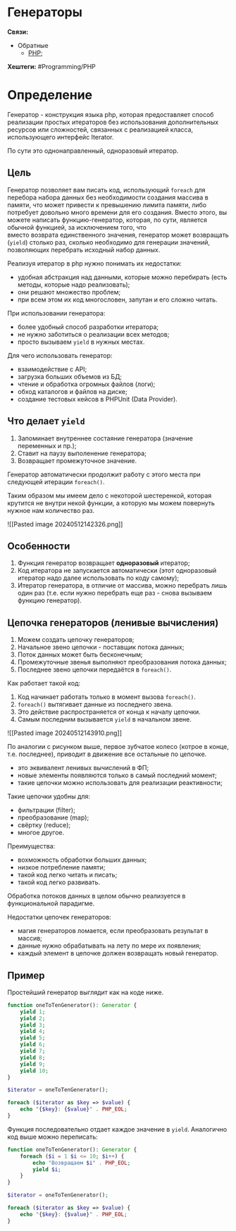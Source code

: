# Генераторы

**Связи:**
- Обратные
	- [PHP](PHP);

**Хештеги:** #Programming/PHP

# Определение

Генератор - конструкция языка php, которая предоставляет способ реализации простых итераторов без использования дополнительных ресурсов или сложностей, связанных с реализацией класса, использующего интерфейс Iterator.

По сути это однонаправленный, одноразовый итератор.

## Цель

Генератор позволяет вам писать код, использующий `foreach` для перебора набора данных без необходимости создания массива в памяти, что может привести к превышению лимита памяти, либо потребует довольно много времени для его создания. Вместо этого, вы можете написать функцию-генератор, которая, по сути, является обычной функцией, за исключением того, что вместо возврата единственного значения, генератор может возвращать (`yield`) столько раз, сколько необходимо для генерации значений, позволяющих перебрать исходный набор данных.

Реализуя итератор в php нужно понимать их недостатки:
- удобная абстракция над данными, которые можно перебирать (есть методы, которые надо реализовать);
- они решают множество проблем;
- при всем этом их код многословен, запутан и его сложно читать.

При использовании генератора:
- более удобный способ разработки итератора;
- не нужно заботиться о реализации всех методов;
- просто вызываем `yield` в нужных местах.

Для чего использовать генератор:
- взаимодействие с API;
- загрузка больших объемов из БД;
- чтение и обработка огромных файлов (логи);
- обход каталогов и файлов на диске;
- создание тестовых кейсов в PHPUnit (Data Provider).

## Что делает `yield`

1) Запоминает внутреннее состаяние генератора (значение переменных и пр.);
2) Ставит на паузу выполенение генератора;
3) Возвращает промежуточное значение.

Генератор автоматически продолжит работу с этого места при следующей итерации `foreach()`.

Таким образом мы имеем дело с некоторой шестеренкой, которая крутится не внутри  некой функции, а которую мы можем повернуть нужное нам количество раз.

![[Pasted image 20240512142326.png]]

## Особенности

1) Функция генератор возвращает **одноразовый** итератор;
2) Код итератора не запускается автоматически (этот одноразовый итератор надо далее использовать по коду самому);
3) Итератор генератора, в отличие от массива, можно перебрать лишь один раз (т.е. если нужно перебрать еще раз - снова вызываем функцию генератор).

## Цепочка генераторов (ленивые вычисления)

1) Можем создать цепочку генераторов;
2) Начальное звено цепочки - поставщик потока данных;
3) Поток данных может быть бесконечным;
4) Промежуточные звенья выполняют преобразования потока данных;
5) Последнее звено цепочки передаётся в `foreach()`.

Как работает такой код:

1) Код начинает работать только в момент вызова `foreach()`.
2) `foreach()` вытягивает данные из последнего звена.
3) Это действие распространяется от конца к началу цепочки.
4) Самым последним вызывается `yield` в начальном звене.

![[Pasted image 20240512143910.png]]

По аналогии с рисунком выше, первое зубчатое колесо (котрое в конце, т.е. последнее), приводит в движение все остальные по цепочке.

- это эквивалент ленивых вычислений в ФП;
- новые элементы появляются только в самый последний момент;
- такие цепочки можно использовать для реализации реактивности;

Такие цепочки удобны для:
- фильтрации (filter);
- преобразование (map);
- свёртку (reduce);
- многое другое.

Преимущества:
- вохможность обработки больших данных;
- низкое потребление памяти;
- такой код легко читать и писать;
- такой код легко развивать.

Обработка потоков данных в целом обычно реализуется в функциональной парадигме.

Недостатки цепочек генераторов:

- магия генераторов ломается, если преобразовать результат в массив;
- данные нужно обрабатывать на лету по мере их появления;
- каждый элемент в цепочке должен возвращать новый генератор.

## Пример

Простейший генератор выглядит как на коде ниже. 

```php
function oneToTenGenerator(): Generator {
	yield 1;
	yield 2;
	yield 3;
	yield 4;
	yield 5;
	yield 6;
	yield 7;
	yield 8;
	yield 9;
	yield 10;
}

$iterator = oneToTenGenerator();

foreach ($iterator as $key => $value) {
	echo "{$key}: {$value}" . PHP_EOL;
}
```

Функция последовательно отдает каждое значение в `yield`. Аналогично код выше можно переписать:

```php
function oneToTenGenerator(): Generator {
	foreach ($i = 1 $i <= 10; $i++) {
		echo "Возвращаем $i" . PHP_EOL;
		yield $i;
	}
}

$iterator = oneToTenGenerator();

foreach ($iterator as $key => $value) {
	echo "{$key}: {$value}" . PHP_EOL;
}
```